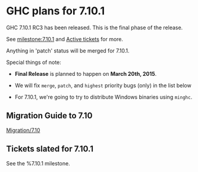 # GHC plans for 7.10.1


GHC 7.10.1 RC3 has been released. This is the final phase of the release.


See [milestone:7.10.1](/trac/ghc/milestone/7.10.1) and [Active tickets](https://ghc.haskell.org/trac/ghc/query?status=infoneeded&status=merge&status=new&status=patch&group=status&milestone=7.10.1) for more.


Anything in 'patch' status will be merged for 7.10.1.


Special things of note:

- **Final Release** is planned to happen on **March 20th, 2015**.

- We will fix `merge`, `patch`, and `highest` priority bugs (only) in the list below

- For 7.10.1, we're going to try to distribute Windows binaries using `minghc`.

## Migration Guide to 7.10

[Migration/7.10](/Migration/7.10)


## Tickets slated for 7.10.1

See the %7.10.1 milestone.




